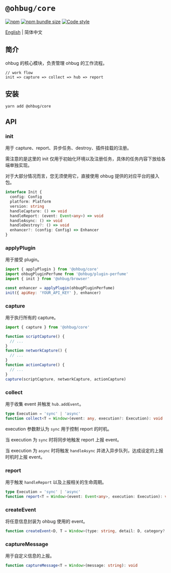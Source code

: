 # `@ohbug/core`

[![npm](https://img.shields.io/npm/v/@ohbug/core.svg?style=flat-square)](https://www.npmjs.com/package/@ohbug/core)
[![npm bundle size](https://img.shields.io/bundlephobia/min/@ohbug/core?style=flat-square)](https://bundlephobia.com/result?p=@ohbug/core)
[![Code style](https://img.shields.io/badge/code_style-prettier-ff69b4.svg?style=flat-square)](https://github.com/prettier/prettier)

[English](./README.md) | 简体中文

## 简介

ohbug 的核心模块，负责管理 ohbug 的工作流程。
```
// work flow
init => capture => collect => hub => report
```

## 安装

```
yarn add @ohbug/core
```

## API

### init

用于 capture、report、异步任务、destroy、插件挂载的注册。

需注意的是这里的 init 仅用于初始化环境以及注册任务，具体的任务内容下放给各端单独实现。

对于大部分情况而言，您无须使用它，直接使用 ohbug 提供的对应平台的接入包。

```typescript
interface Init {
  config: Config  
  platform: Platform
  version: string
  handleCapture: () => void
  handleReport: (event: Event<any>) => void
  handleAsync: () => void
  handleDestroy?: () => void
  enhancer?: (config: Config) => Enhancer
}
```

### applyPlugin

用于接受 plugin。

```javascript
import { applyPlugin } from '@ohbug/core'
import ohbugPluginPerfume from '@ohbug/plugin-perfume'
import { init } from '@ohbug/browser'

const enhancer = applyPlugin(ohbugPluginPerfume)
init({ apiKey: 'YOUR_API_KEY' }, enhancer)
```

### capture

用于执行所有的 capture。

```javascript
import { capture } from '@ohbug/core'

function scriptCapture() {
  // ...
}
function networkCapture() {
  // ...
}
function actionCapture() {
  // ...
}
capture(scriptCapture, networkCapture, actionCapture)
```

### collect

用于收集 event 并触发 `hub.addEvent`。

```typescript
type Execution = 'sync' | 'async'
function collect<T = Window>(event: any, execution?: Execution): void
```

execution 参数默认为 `sync` 用于控制 report 的时机。

当 execution 为 `sync` 时将同步地触发 report 上报 event。

当 execution 为 `async` 时将触发 `handleAsync` 并进入异步队列，达成设定的上报时机时上报 event。

### report

用于触发 `handleReport` 以及上报相关的生命周期。

```typescript
type Execution = 'sync' | 'async'
function report<T = Window>(event: Event<any>, execution: Execution): void
```

### createEvent

将任意信息封装为 ohbug 使用的 event。

```typescript
function createEvent<D, T = Window>(type: string, detail: D, category?: "error" | "message" | "feedback" | "other"): Event<D>
```

### captureMessage

用于自定义信息的上报。

```typescript
function captureMessage<T = Window>(message: string): void
```
